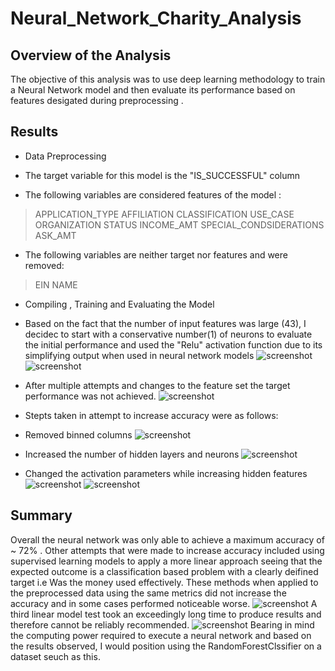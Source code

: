 # Neural_Network_Charity_Analysis

## Overview of the Analysis 
The objective of this analysis was to use deep learning methodology to train a Neural Network model and then evaluate its performance based on features desigated during preprocessing . 

## Results

* Data Preprocessing 
- The target variable for this model is the "IS_SUCCESSFUL" column 

- The following variables are considered features of the model : 
> APPLICATION_TYPE
> AFFILIATION
> CLASSIFICATION
> USE_CASE
> ORGANIZATION
> STATUS
> INCOME_AMT
> SPECIAL_CONDSIDERATIONS
> ASK_AMT

- The following variables are neither target nor features and were removed:
> EIN
> NAME

* Compiling , Training and Evaluating the Model
- Based on the fact that the number of input features was large (43), I decidec to start with a conservative number(1)     of neurons to evaluate the initial performance and used the "Relu" activation function due to its simplifying output when used in neural network models
![screenshot]()
![screenshot]()

- After multiple attempts and changes to the feature set the target performance was not achieved. 
![screenshot]()

- Stepts taken in attempt to increase accuracy were as follows:
* Removed binned columns 
![screenshot]()

* Increased the number of hidden layers and neurons
![screenshot]()

* Changed the activation parameters while increasing hidden features
![screenshot]()
![screenshot]()


## Summary
Overall the neural network was only able to achieve a maximum accuracy of ~ 72% . Other attempts that were made to increase accuracy included using supervised learning models to apply a more linear approach seeing that the expected outcome is a classification based problem with a clearly deifined target i.e Was the money used effectively. 
These methods when applied to the preprocessed data using the same metrics did not increase the accuracy and in some cases performed noticeable worse. 
![screenshot]()
A third linear model test took an exceedingly long time to produce results and therefore cannot be reliably recommended. 
![screenshot]()
Bearing in mind the computing power required to execute a neural network and based on the results observed, I would position using the RandomForestClssifier on a dataset seuch as this.
